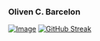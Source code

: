 ### Oliven C. Barcelon

[![Image](https://github-readme-stats-sigma-five.vercel.app/api?username=ocbarcelon&theme=merko&show_icons=true&hide_border=true&count_private=true)](https://github.com/anuraghazra/github-readme-stats)
[![GitHub Streak](https://github-readme-streak-stats.herokuapp.com?user=ocbarcelon&theme=merko&hide_border=true&date_format=%5BY.%5Dn.j)](https://git.io/streak-stats)
